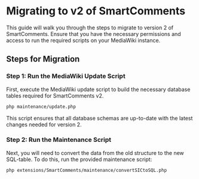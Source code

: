 # Migrating to v2 of SmartComments

This guide will walk you through the steps to migrate to version 2 of SmartComments. Ensure that you have the necessary permissions and access to run the required scripts on your MediaWiki instance.

## Steps for Migration

### Step 1: Run the MediaWiki Update Script

First, execute the MediaWiki update script to build the necessary database tables required for SmartComments v2.
```bash
php maintenance/update.php
```
This script ensures that all database schemas are up-to-date with the latest changes needed for version 2.
### Step 2: Run the Maintenance Script
Next, you will need to convert the data from the old structure to the new SQL-table. To do this, run the provided maintenance script:
```bash
php extensions/SmartComments/maintenance/convertSICtoSQL.php
```
